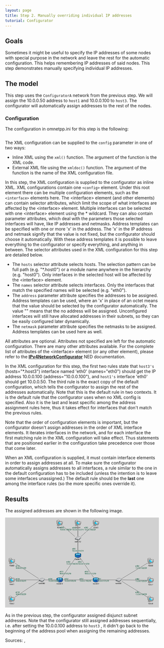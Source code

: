 ```yaml
---
layout: page
title: Step 2. Manually overriding individual IP addresses
tutorial: Configurator
---
```


## Goals

Sometimes it might be useful to specify the IP addresses of some nodes with special purpose in the network and leave the rest for the automatic configuration. This helps remembering IP addresses of said nodes. This step demonstrates manually specifying individual IP addresses.

## The model

This step uses the `ConfiguratorA`  network from the previous step. We will assign the 10.0.0.50 address to `host1` 
and 10.0.0.100 to `host3`. The configurator will automatically assign addresses to the rest of the nodes.

### Configuration

The configuration in omnetpp.ini for this step is the following:

<p><pre class="snippet" src="../omnetpp.uncommented.ini" from="Step2" until="####"></pre></p>

The XML configuration can be supplied to the `config`  parameter in one of two ways:

- Inline XML using the `xml()`  function. The argument of the function is the XML code.
- External XML file using the `xmldoc()`  function. The argument of the function is the name of the XML configuration file.

In this step, the XML configuration is supplied to the configurator as inline XML. XML configurations contain one `<config>` element. Under this root element there can be
multiple configuration elements, such as the `<interface>`  elements here.
The \<interface\> element (and other elements) can contain selector attributes, which limit the scope of what interfaces are affected by the \<interface\> element.
Multiple interfaces can be selected with one \<interface\> element using the * wildcard.
They can also contain parameter attributes, which deal with the parameters those selected interfaces will have, like IP addresses and
netmasks. Address templates can be specified with one or more 'x' in the address. The 'x' in the IP address and netmask signify that the value is not fixed, but the configurator should choose it automatically.
With these address templates it is possible to leave everything to the configurator or specify everything, and anything in between. The selector attributes used in the XML configuration for this step are detailed below.
- The `hosts`  selector attribute selects hosts. The selection pattern can be full path (e.g. "*.host0") or a module name anywhere in the hierarchy (e.g. "host0"). Only interfaces in the selected host will be affected by the \<interface\> element.
- The `names`  selector attribute selects interfaces. Only the interfaces that match the specified names will be selected (e.g. "eth0").
- The `address`  parameter attribute specifies the addresses to be assigned. Address templates can be used, where an 'x' in place of an octet means that the value
should be selected by the configurator automatically. The value "" means that the no address will be assigned. Unconfigured interfaces will still have
allocated addresses in their subnets, so they can be easily configured later dynamically.
- The `netmask`  parameter attribute specifies the netmasks to be assigned. Address templates can be used here as well.

All attributes are optional. Attributes not specified are left for the automatic configuration. There are many other attributes available. For the complete list of attributes of the \<interface\> element
(or any other element), please refer to the <a href="https://omnetpp.org/doc/inet/api-current/neddoc/index.html?p=inet.networklayer.configurator.ipv4.IPv4NetworkConfigurator.html" target="_blank"><strong>IPv4NetworkConfigurator</strong></a> NED documentation.

In the XML configuration for this step, the first two rules state that `host3's`  (hosts="*.host3") interface named 'eth0' (names="eth0") should get the IP address 10.0.0.100 (address="10.0.0.100"), and `host1's`  interface 'eth0' should get 10.0.0.50.
The third rule is the exact copy of the default configuration, which tells the configurator to assign the rest of the addresses automatically.
Note that this is the default rule in two contexts. It is the default rule that the configurator uses when no XML config is specified. Also it is
the last and least specific among the address assignment rules here, thus it takes effect for interfaces that don't match the previous rules.

Note that the order of configuration elements is important, but the configurator doesn't assign addresses in the order of XML interface elements. It iterates
interfaces in the network, and for each interface the first matching rule in the XML configuration will take effect. Thus statements that are positioned earlier in the configuration take precedence over those that come later.

When an XML configuration is supplied, it must contain interface elements in order to assign addresses at all. To make sure the configurator automatically assigns addresses to all interfaces, a rule similar to the one in the default configuration has to be included (unless the intention is to leave some interfaces unassigned.) The default rule should be the **last** one among the interface rules (so the more specific ones override it).

## Results

The assigned addresses are shown in the following image.

<img class="screen" src="step2address.png" width="850px">

As in the previous step, the configurator assigned disjunct subnet addresses. Note that the configurator still assigned addresses sequentially,
i.e. after setting the 10.0.0.100 address to `host3` , it didn't go back to the beginning of the address pool when assigning the
remaining addresses.

Sources: <a srcfile="configurator/omnetpp.ini"/>, <a srcfile="configurator/ConfiguratorA.ned"/>
